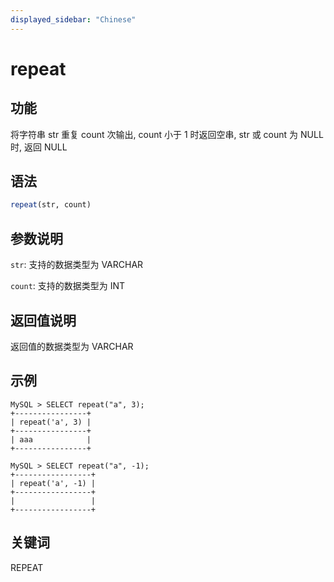 ```yaml
---
displayed_sidebar: "Chinese"
---
```


# repeat

## 功能

将字符串 str 重复 count 次输出, count 小于 1 时返回空串, str 或 count 为 NULL 时, 返回 NULL

## 语法

```Haskell
repeat(str, count)
```

## 参数说明

`str`: 支持的数据类型为 VARCHAR

`count`: 支持的数据类型为 INT

## 返回值说明

返回值的数据类型为 VARCHAR

## 示例

```Plain Text
MySQL > SELECT repeat("a", 3);
+----------------+
| repeat('a', 3) |
+----------------+
| aaa            |
+----------------+

MySQL > SELECT repeat("a", -1);
+-----------------+
| repeat('a', -1) |
+-----------------+
|                 |
+-----------------+
```

## 关键词

REPEAT
